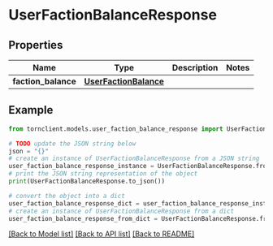 # UserFactionBalanceResponse


## Properties

Name | Type | Description | Notes
------------ | ------------- | ------------- | -------------
**faction_balance** | [**UserFactionBalance**](UserFactionBalance.md) |  | 

## Example

```python
from tornclient.models.user_faction_balance_response import UserFactionBalanceResponse

# TODO update the JSON string below
json = "{}"
# create an instance of UserFactionBalanceResponse from a JSON string
user_faction_balance_response_instance = UserFactionBalanceResponse.from_json(json)
# print the JSON string representation of the object
print(UserFactionBalanceResponse.to_json())

# convert the object into a dict
user_faction_balance_response_dict = user_faction_balance_response_instance.to_dict()
# create an instance of UserFactionBalanceResponse from a dict
user_faction_balance_response_from_dict = UserFactionBalanceResponse.from_dict(user_faction_balance_response_dict)
```
[[Back to Model list]](../README.md#documentation-for-models) [[Back to API list]](../README.md#documentation-for-api-endpoints) [[Back to README]](../README.md)


